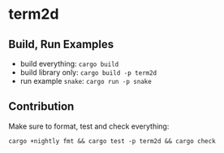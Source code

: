 # term2d

## Build, Run Examples

* build everything: `cargo build`
* build library only: `cargo build -p term2d`
* run example `snake`: `cargo run -p snake`

## Contribution

Make sure to format, test and check everything:
```
cargo +nightly fmt && cargo test -p term2d && cargo check
```
